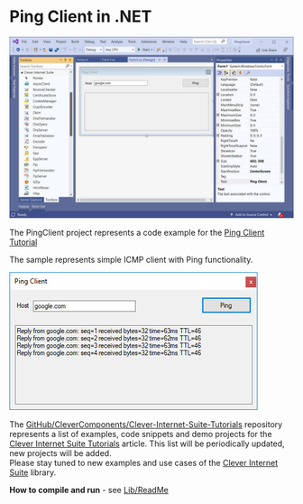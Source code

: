# Ping Client in .NET

<img src="PingClient.jpg"/>

The PingClient project represents a code example for the [Ping Client Tutorial](https://www.clevercomponents.com/portal/kb/a75/ping-client.aspx)   

The sample represents simple ICMP client with Ping functionality.   

<img src="PingClientRun.jpg"/>

The [GitHub/CleverComponents/Clever-Internet-Suite-Tutorials](https://github.com/CleverComponents/Clever-Internet-Suite-Tutorials) repository represents a list of examples, code snippets and demo projects for the [Clever Internet Suite Tutorials](https://www.clevercomponents.com/articles/article035/) article. This list will be periodically updated, new projects will be added.   
Please stay tuned to new examples and use cases of the [Clever Internet Suite](https://www.clevercomponents.com/products/inetsuite/) library.

**How to compile and run** - see [Lib/ReadMe](./Lib/ReadMe.md)   
